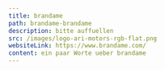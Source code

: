 ```yaml
---
title: brandame
path: brandame-brandame
description: bitte auffuellen
src: /images/logo-ari-motors-rgb-flat.png
websiteLink: https://www.brandame.com/
content: ein paar Worte ueber brandame
---
```

